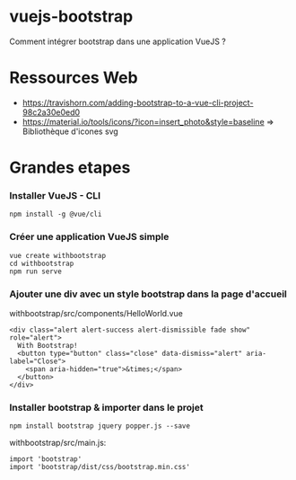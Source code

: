 # vuejs-bootstrap
Comment intégrer bootstrap dans une application VueJS ?

# Ressources Web
- https://travishorn.com/adding-bootstrap-to-a-vue-cli-project-98c2a30e0ed0
- https://material.io/tools/icons/?icon=insert_photo&style=baseline => Bibliothèque d'icones svg

# Grandes etapes
### Installer VueJS - CLI
```
npm install -g @vue/cli
```
### Créer une application VueJS simple
```
vue create withbootstrap
cd withbootstrap
npm run serve
```

### Ajouter une div avec un style bootstrap dans la page d'accueil
withbootstrap/src/components/HelloWorld.vue
```
<div class="alert alert-success alert-dismissible fade show" role="alert">
  With Bootstrap!
  <button type="button" class="close" data-dismiss="alert" aria-label="Close">
    <span aria-hidden="true">&times;</span>
  </button>
</div>
```

### Installer bootstrap & importer dans le projet
```
npm install bootstrap jquery popper.js --save
```
withbootstrap/src/main.js:
```
import 'bootstrap'
import 'bootstrap/dist/css/bootstrap.min.css'
```